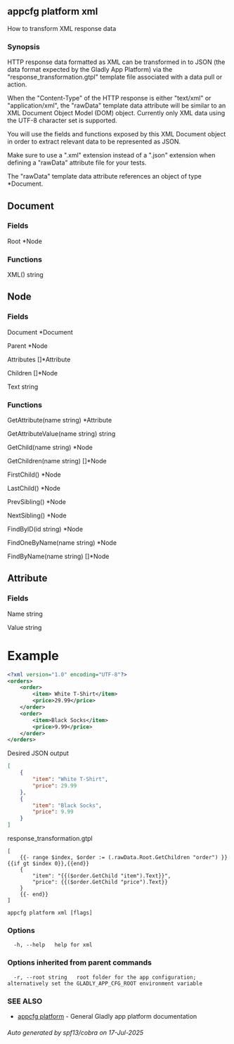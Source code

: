 ## appcfg platform xml

How to transform XML response data

### Synopsis

HTTP response data formatted as XML can be transformed in to JSON (the data
format expected by the Gladly App Platform) via the "response_transformation.gtpl"
template file associated with a data pull or action.

When the "Content-Type" of the HTTP response is either "text/xml" or
"application/xml", the "rawData" template data attribute will be similar
to an XML Document Object Model (DOM) object. Currently only XML data
using the UTF-8 character set is supported.

You will use the fields and functions exposed by this XML Document object in
order to extract relevant data to be represented as JSON.

Make sure to use a ".xml" extension instead of a ".json" extension when
defining a "rawData" attribute file for your tests.

The "rawData" template data attribute references an object of type *Document.

## Document

### Fields

Root        *Node

### Functions

XML() string

## Node

### Fields

Document    *Document

Parent      *Node

Attributes  []*Attribute

Children    []*Node

Text string

### Functions

GetAttribute(name string) *Attribute

GetAttributeValue(name string) string

GetChild(name string) *Node

GetChildren(name string) []*Node

FirstChild() *Node

LastChild() *Node

PrevSibling() *Node

NextSibling() *Node

FindByID(id string) *Node

FindOneByName(name string) *Node

FindByName(name string) []*Node

## Attribute

### Fields

Name        string

Value       string

# Example

``` XML
<?xml version="1.0" encoding="UTF-8"?>
<orders>
    <order>
        <item> White T-Shirt</item>
        <price>29.99</price>
    </order>
    <order>
        <item>Black Socks</item>
        <price>9.99</price>
    </order>
</orders>
```

Desired JSON output

``` JSON
[
    {
        "item": "White T-Shirt",
        "price": 29.99
    },
    {
        "item": "Black Socks",
        "price": 9.99
    }
]
```

response_transformation.gtpl

```
[
    {{- range $index, $order := (.rawData.Root.GetChildren "order") }}{{if gt $index 0}},{{end}}
    {
        "item": "{{($order.GetChild "item").Text}}",
        "price": {{($order.GetChild "price").Text}}
    }
    {{- end}}
]
```


```
appcfg platform xml [flags]
```

### Options

```
  -h, --help   help for xml
```

### Options inherited from parent commands

```
  -r, --root string   root folder for the app configuration; alternatively set the GLADLY_APP_CFG_ROOT environment variable
```

### SEE ALSO

* [appcfg platform](appcfg_platform.md)	 - General Gladly app platform documentation

###### Auto generated by spf13/cobra on 17-Jul-2025
